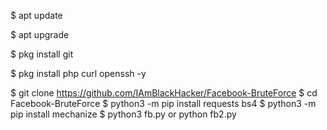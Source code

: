 $ apt update 

$ apt upgrade

$ pkg install git

$ pkg install php curl openssh -y

$ git clone https://github.com/IAmBlackHacker/Facebook-BruteForce
$ cd Facebook-BruteForce
$  python3 -m pip install requests bs4
$  python3 -m pip install mechanize
$  python3 fb.py or python fb2.py
